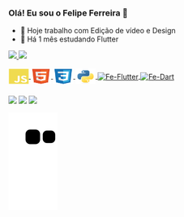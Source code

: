 ### Olá! Eu sou o Felipe Ferreira 👋


- 🔭 Hoje trabalho com Edição de vídeo e Design
- 🌱 Há 1 mês estudando Flutter

<div align="left">
  <a href="https://github.com/pedigru3">
  <img height="170" src="https://github-readme-stats.vercel.app/api?username=pedigru3&show_icons=true&theme=dark&include_all_commits=true&count_private=true"/>
  <img height="170" src="https://github-readme-stats.vercel.app/api/top-langs/?username=pedigru3&layout=compact&langs_count=7&theme=dark"/>
</div>
  <div style="display: inline_block"><br>
  <img align="center" alt="Fe-Js" height="30" width="40" src="https://raw.githubusercontent.com/devicons/devicon/master/icons/javascript/javascript-plain.svg">
  <img align="center" alt="Fe-HTML" height="30" width="40" src="https://raw.githubusercontent.com/devicons/devicon/master/icons/html5/html5-original.svg">
  <img align="center" alt="Fe-CSS" height="30" width="40" src="https://raw.githubusercontent.com/devicons/devicon/master/icons/css3/css3-original.svg">
  <img align="center" alt="Fe-Python" height="30" width="40" src="https://raw.githubusercontent.com/devicons/devicon/master/icons/python/python-original.svg">
  <img align="center" alt="Fe-Flutter" height="30" width="40" src="https://cdn.jsdelivr.net/gh/devicons/devicon/icons/flutter/flutter-original.svg">
  <img align="center" alt="Fe-Dart" height="30" width="40" src="https://cdn.jsdelivr.net/gh/devicons/devicon/icons/dart/dart-original.svg">
    
    
</div>
  
 ###
  
<div> 
  <a href="https://instagram.com/rafaballerini" target="_blank"><img src="https://img.shields.io/badge/-Instagram-%23E4405F?style=for-the-badge&logo=instagram&logoColor=white" target="_blank"></a>
  <a href = "mailto:ferreira.contato1@gmail.com"><img src="https://img.shields.io/badge/-Gmail-%23333?style=for-the-badge&logo=gmail&logoColor=white" target="_blank"></a>
  <a href="https://www.linkedin.com/in/rafaella-ballerini-45875016a" target="_blank"><img src="https://img.shields.io/badge/-LinkedIn-%230077B5?style=for-the-badge&logo=linkedin&logoColor=white" target="_blank"></a> 
</div>

![Snake animation](https://github.com/pedigru3/pedigru3/blob/output/github-contribution-grid-snake.svg)

